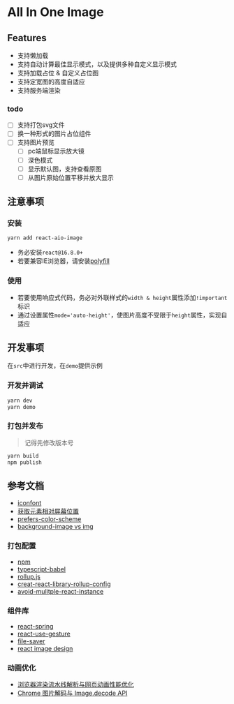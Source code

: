 # All In One Image

## Features

+ 支持懒加载
+ 支持自动计算最佳显示模式，以及提供多种自定义显示模式
+ 支持加载占位 & 自定义占位图
+ 支持定宽图的高度自适应
+ 支持服务端渲染

### todo

+ [ ] 支持打包svg文件
+ [ ] 换一种形式的图片占位组件
+ [ ] 支持图片预览
  + [ ] pc端鼠标显示放大镜
  + [ ] 深色模式
  + [ ] 显示默认图，支持查看原图
  + [ ] 从图片原始位置平移并放大显示

## 注意事项

### 安装

``` bash
yarn add react-aio-image
```

+ 务必安装`react@16.8.0+`
+ 若要兼容IE浏览器，请安装[polyfill]('https://github.com/w3c/IntersectionObserver/tree/master/polyfill')

### 使用

+ 若要使用响应式代码，务必对外联样式的`width & height`属性添加`!important`标识
+ 通过设置属性`mode='auto-height'`，使图片高度不受限于`height`属性，实现自适应

## 开发事项

在`src`中进行开发，在`demo`提供示例

### 开发并调试

``` bash
yarn dev
yarn demo
```

### 打包并发布

> 记得先修改版本号

``` bash
yarn build
npm publish
```

## 参考文档

+ [iconfont](https://www.iconfont.cn/home/index)
+ [获取元素相对屏幕位置](https://developer.mozilla.org/zh-CN/docs/Web/API/Element/getBoundingClientRect)
+ [prefers-color-scheme](https://developer.mozilla.org/en-US/docs/Web/CSS/@media/prefers-color-scheme)
+ [background-image vs img](https://lyhper.com/post/52f838c6b5796fdb5bc9b3a09ffce7785410b75b)

### 打包配置

+ [npm](https://juejin.im/post/5ab3f77df265da2392364341)
+ [typescript-babel](https://iamturns.com/typescript-babel/)
+ [rollup.js](https://rollupjs.org/guide/en/#quick-start)
+ [creat-react-library-rollup-config](https://github.com/transitive-bullshit/create-react-library/tree/master/template/typescript)
+ [avoid-mulitple-react-instance](https://github.com/facebook/react/issues/13991#issuecomment-462090853)

### 组件库

+ [react-spring](https://www.react-spring.io/)
+ [react-use-gesture](https://use-gesture.netlify.com/docs/introduction)
+ [file-saver](https://github.com/eligrey/FileSaver.js)
+ [react image design](https://github.com/stereobooster/react-ideal-image/blob/master/introduction.md)

### 动画优化

+ [浏览器渲染流水线解析与网页动画性能优化](https://zhuanlan.zhihu.com/p/30534023)
+ [Chrome 图片解码与 Image.decode API](https://zhuanlan.zhihu.com/p/43991630)
